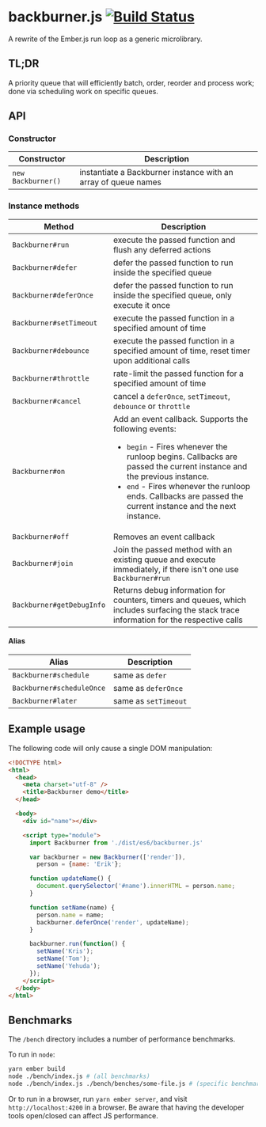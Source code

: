 # backburner.js [![Build Status](https://travis-ci.org/BackburnerJS/backburner.js.svg?branch=master)](https://travis-ci.org/BackburnerJS/backburner.js)
A rewrite of the Ember.js run loop as a generic microlibrary.

## TL;DR
A priority queue that will efficiently batch, order, reorder and process work; done via scheduling work on specific queues.

## API

### Constructor

|  Constructor | Description  |
|---|---|
| `new Backburner()` | instantiate a Backburner instance with an array of queue names |

### Instance methods

| Method  | Description  |
|---|---|
| `Backburner#run` | execute the passed function and flush any deferred actions |
| `Backburner#defer` | defer the passed function to run inside the specified queue |
| `Backburner#deferOnce` | defer the passed function to run inside the specified queue, only execute it once |
| `Backburner#setTimeout` | execute the passed function in a specified amount of time |
| `Backburner#debounce` | execute the passed function in a specified amount of time, reset timer upon additional calls |
| `Backburner#throttle` | rate-limit the passed function for a specified amount of time |
| `Backburner#cancel` | cancel a `deferOnce`, `setTimeout`, `debounce` or `throttle` |
| `Backburner#on` | Add an event callback. Supports the following events: <br><ul><li>`begin` - Fires whenever the runloop begins. Callbacks are passed the current instance and the previous instance.</li><li>`end` - Fires whenever the runloop ends. Callbacks are passed the current instance and the next instance.</li></ul> |
| `Backburner#off` | Removes an event callback |
| `Backburner#join` | Join the passed method with an existing queue and execute immediately, if there isn't one use `Backburner#run` |
| `Backburner#getDebugInfo` | Returns debug information for counters, timers and queues, which includes surfacing the stack trace information for the respective calls |

#### Alias

| Alias  | Description  |
|---|---|
| `Backburner#schedule` | same as `defer` |
| `Backburner#scheduleOnce` | same as `deferOnce` |
| `Backburner#later` | same as `setTimeout` |

## Example usage

The following code will only cause a single DOM manipulation:

```html
<!DOCTYPE html>
<html>
  <head>
    <meta charset="utf-8" />
    <title>Backburner demo</title>
  </head>

  <body>
    <div id="name"></div>

    <script type="module">
      import Backburner from './dist/es6/backburner.js'

      var backburner = new Backburner(['render']),
        person = {name: 'Erik'};

      function updateName() {
        document.querySelector('#name').innerHTML = person.name;
      }

      function setName(name) {
        person.name = name;
        backburner.deferOnce('render', updateName);
      }

      backburner.run(function() {
        setName('Kris');
        setName('Tom');
        setName('Yehuda');
      });
    </script>
  </body>
</html>
```

## Benchmarks

The `/bench` directory includes a number of performance benchmarks.

To run in `node`:

```bash
yarn ember build
node ./bench/index.js # (all benchmarks)
node ./bench/index.js ./bench/benches/some-file.js # (specific benchmark)
```

Or to run in a browser, run `yarn ember server`, and visit `http://localhost:4200` in a browser. Be aware that having the developer tools open/closed can affect JS performance.
